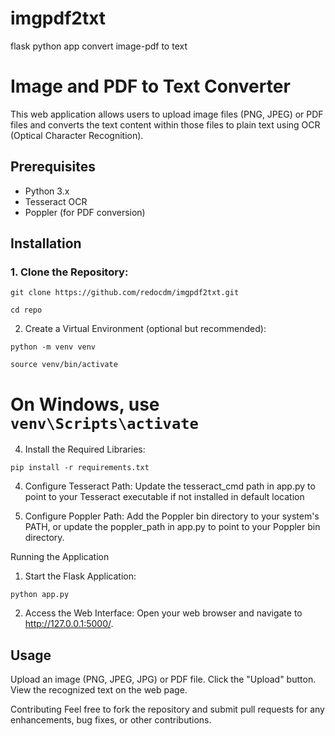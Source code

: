 # imgpdf2txt
flask python app convert image-pdf to text

# Image and PDF to Text Converter

This web application allows users to upload image files (PNG, JPEG) or PDF files and converts the text content within those files to plain text using OCR (Optical Character Recognition).

## Prerequisites

- Python 3.x
- Tesseract OCR
- Poppler (for PDF conversion)

## Installation

### 1. Clone the Repository:

`git clone https://github.com/redocdm/imgpdf2txt.git`

`cd repo`

2. Create a Virtual Environment (optional but recommended):

`python -m venv venv`

`source venv/bin/activate`
# On Windows, use `venv\Scripts\activate`

4. Install the Required Libraries:

`pip install -r requirements.txt`

4. Configure Tesseract Path:
Update the tesseract_cmd path in app.py to point to your Tesseract executable if not installed in default location

5. Configure Poppler Path:
Add the Poppler bin directory to your system's PATH, or update the poppler_path in app.py to point to your Poppler bin directory.

Running the Application
1. Start the Flask Application:

`python app.py`

2. Access the Web Interface:
Open your web browser and navigate to http://127.0.0.1:5000/.

Usage
-------------------------------------------
Upload an image (PNG, JPEG, JPG) or PDF file.
Click the "Upload" button.
View the recognized text on the web page.

Contributing
Feel free to fork the repository and submit pull requests for any enhancements, bug fixes, or other contributions.
